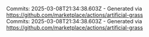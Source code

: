 Commits: 2025-03-08T21:34:38.603Z - Generated via https://github.com/marketplace/actions/artificial-grass
<br>
Commits: 2025-03-08T21:34:38.603Z - Generated via https://github.com/marketplace/actions/artificial-grass
<br>
